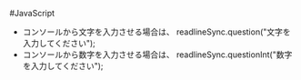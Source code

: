 #JavaScript
- コンソールから文字を入力させる場合は、 readlineSync.question("文字を入力してください");　　
- コンソールから数字を入力させる場合は、 readlineSync.questionInt("数字を入力してください");  　



